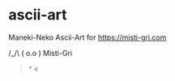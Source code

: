 # ascii-art

Maneki-Neko Ascii-Art for https://misti-gri.com
                   
 /\_/\ 
( o.o ) Misti-Gri 
 > ^ <    
